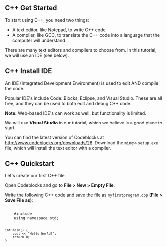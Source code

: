 ## C++ Get Started

To start using C++, you need two things:

  - A text editor, like Notepad, to write C++ code
  - A compiler, like GCC, to translate the C++ code    into a language that the computer will understand

There are many text editors and compilers to choose from. In this tutorial, we will use an IDE (see below).

## C++ Install IDE

An IDE (Integrated Development Environment) is used to edit AND compile the code.

Popular IDE's include Code::Blocks, Eclipse, and Visual Studio. These are all free, and they can be used to both edit and debug C++ code.

**Note:**  Web-based IDE's can work as well, but functionality is limited.

We will use **Visual Studio** in our tutorial, which we believe is a good place to start.

You can find the latest version of Codeblocks at http://www.codeblocks.org/downloads/26. Download the <code>mingw-setup.exe</code> file, which will install the text editor with a compiler.

## C++ Quickstart

Let's create our first C++ file.

Open Codeblocks and go to **File > New > Empty File**.

Write the following C++ code and save the file as <code>myfirstprogram.cpp</code> **(File > Save File as)**:

<code>
    #include <iostream>
    using namespace std;

    int main() {
        cout << "Hello World!";
        return 0;
    }
</code>

